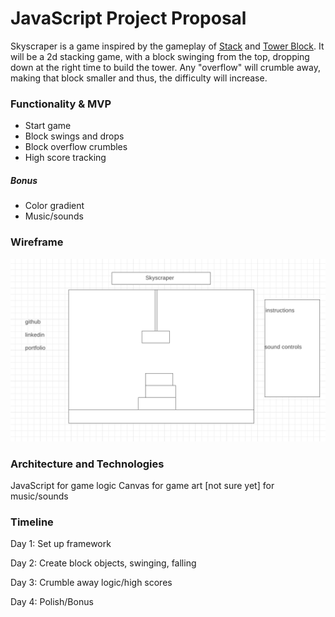 # JavaScript Project Proposal

Skyscraper is a game inspired by the gameplay of [Stack](https://www.youtube.com/watch?v=MxsYDzts1Dg) and [Tower Block](http://www.abcya.com/tower_blocks.htmm). It will be a 2d stacking game, with a block swinging from the top, dropping down at the right time to build the tower. Any "overflow" will crumble away, making that block smaller and thus, the difficulty will increase.

### Functionality & MVP

* Start game
* Block swings and drops
* Block overflow crumbles
* High score tracking

##### Bonus
* Color gradient
* Music/sounds


### Wireframe

![wireframe](https://github.com/matthewgershen/javascript-project/blob/master/wireframe.png "wireframe")



### Architecture and Technologies

JavaScript for game logic
Canvas for game art
[not sure yet] for music/sounds

### Timeline

Day 1: Set up framework

Day 2: Create block objects, swinging, falling

Day 3: Crumble away logic/high scores

Day 4: Polish/Bonus
